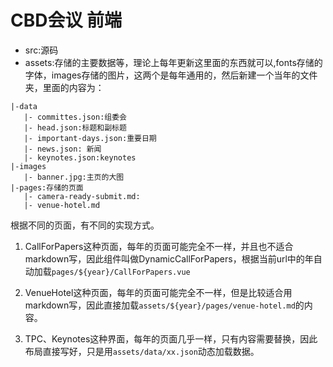 # CBD会议 前端

+ src:源码
+ assets:存储的主要数据等，理论上每年更新这里面的东西就可以,fonts存储的字体，images存储的图片，这两个是每年通用的，然后新建一个当年的文件夹，里面的内容为：

```
|-data
   |- committes.json:组委会
   |- head.json:标题和副标题
   |- important-days.json:重要日期
   |- news.json: 新闻
   |- keynotes.json:keynotes
|-images
   |- banner.jpg:主页的大图
|-pages:存储的页面
   |- camera-ready-submit.md:
   |- venue-hotel.md
```

根据不同的页面，有不同的实现方式。

1. CallForPapers这种页面，每年的页面可能完全不一样，并且也不适合markdown写，因此组件叫做DynamicCallForPapers，根据当前url中的年自动加载`pages/${year}/CallForPapers.vue`

2. VenueHotel这种页面，每年的页面可能完全不一样，但是比较适合用markdown写，因此直接加载`assets/${year}/pages/venue-hotel.md`的内容。

3. TPC、Keynotes这种界面，每年的页面几乎一样，只有内容需要替换，因此布局直接写好，只是用`assets/data/xx.json`动态加载数据。
